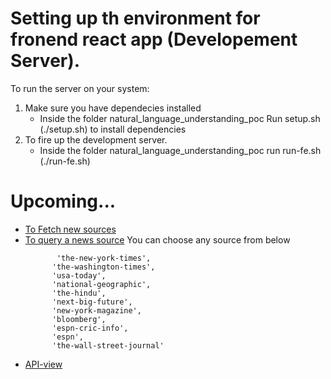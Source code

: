 

# Setting up th environment for fronend react app (Developement Server).


To run the server on your system:

1. Make sure you have dependecies installed
   * Inside the folder natural_language_understanding_poc Run setup.sh (./setup.sh) to install dependencies
2. To fire up the development server.
   *  Inside the folder natural_language_understanding_poc run run-fe.sh (./run-fe.sh)


# Upcoming...

- [To Fetch new sources](http://localhost:8000/api/v1/nyooz/jobs/fetch)
- [To query a news source](http://localhost:8000/api/v1/nyooz/query/the-hindu)
   You can choose any source from below
   ```
          'the-new-york-times',
         'the-washington-times',
         'usa-today',
         'national-geographic',
         'the-hindu',
         'next-big-future',
         'new-york-magazine',
         'bloomberg',
         'espn-cric-info',
         'espn',
         'the-wall-street-journal'
  ```
- [API-view](http://localhost:8000/api/v1/nyooz/)
